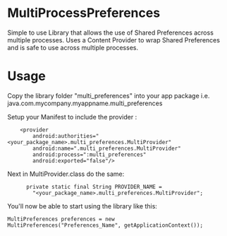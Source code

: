 # MultiProcessPreferences

Simple to use Library that allows the use of Shared Preferences across multiple processes.  Uses a Content Provider to
wrap Shared Preferences and is safe to use across multiple processes.

# Usage

Copy the library folder "multi_preferences" into your app package i.e. java.com.mycompany.myappname.multi_preferences

Setup your Manifest to include the provider :

        <provider
            android:authorities="<your_package_name>.multi_preferences.MultiProvider"
            android:name=".multi_preferences.MultiProvider"
            android:process=":multi_preferences"
            android:exported="false"/>
            
  
  Next in MultiProvider.class do the same:


          private static final String PROVIDER_NAME =
            "<your_package_name>.multi_preferences.MultiProvider";

You'll now be able to start using the library like this:
  
    MultiPreferences preferences = new MultiPreferences("Preferences_Name", getApplicationContext());
